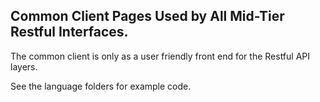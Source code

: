 ## Common Client Pages Used by All Mid-Tier Restful Interfaces.

The common client is only as a user friendly front end for the Restful API layers.

See the language folders for example code.

